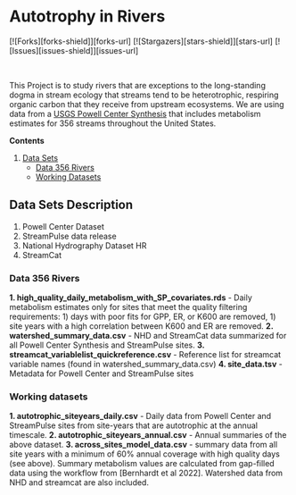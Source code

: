 <!--
thank you "https://github.com/DouweHorsthuis/README-Template/blob/master/BLANK_README.md" for skeleton
-->
# Autotrophy in Rivers
[![Forks][forks-shield]][forks-url]
[![Stargazers][stars-shield]][stars-url]
[![Issues][issues-shield]][issues-url]
<!-- [![MIT License][license-shield]][license-url] -->
<!-- [![LinkedIn][linkedin-shield]][linkedin-url] -->

<br>
<!-- <p align="center"> -->
  <!-- <a href="https://github.com/MacroSHEDS/macrosheds/"> -->
  <!--   <img src="images/logo.png" alt="macrosheds logo" width="160" height="80"> -->
  <!-- </a>  -->
<!-- <h3 align="center">MacroSheds</h3> -->
<!-- <h4 align="center">MacroSheds unites stream and watershed data from myriad public datasets onto one platform, making it easy to epxlore the hydrology, water quality, and biogeochemistry of rivers across North America and beyond</h4> -->

This Project is to study rivers that are exceptions to the long-standing dogma in stream ecology that streams tend to be heterotrophic, respiring organic carbon that they receive from upstream ecosystems. We are using data from a [USGS Powell Center Synthesis](https://www.sciencebase.gov/catalog/item/59eb9c0ae4b0026a55ffe389) that includes metabolism estimates for 356 streams throughout the United States. 


**Contents**
  
1. [Data Sets](#data-sets-description)
    - [Data 356 Rivers](#data-356-rivers)
    - [Working Datasets](#working-datasets)

<!-- Data Sets description -->
## Data Sets Description

1. Powell Center Dataset
2. StreamPulse data release
3. National Hydrography Dataset HR
4. StreamCat


<!-- Data 356 Rivers -->
### Data 356 Rivers

**1. high_quality_daily_metabolism_with_SP_covariates.rds**  -  Daily metabolism estimates only for sites that meet the quality filtering requirements: 1) days with poor fits for GPP, ER, or K600 are removed, 1) site years with a high correlation between K600 and ER are removed. 
**2. watershed_summary_data.csv**  -  NHD and StreamCat data summarized for all Powell Center Synthesis and StreamPulse sites.
**3. streamcat_variablelist_quickreference.csv**  -  Reference list for streamcat variable names (found in watershed_summary_data.csv)
**4. site_data.tsv**  -  Metadata for Powell Center and StreamPulse sites

<!-- Working data -->
### Working datasets
**1. autotrophic_siteyears_daily.csv**  -  Daily data from Powell Center and StreamPulse sites from site-years that are autotrophic at the annual timescale.
**2. autotrophic_siteyears_annual.csv**  -  Annual summaries of the above dataset.
**3. across_sites_model_data.csv**  -  summary data from all site years with a minimum of 60% annual coverage with high quality days (see above). Summary metabolism values are calculated from gap-filled data using the workflow from [Bernhardt et al 2022]. Watershed data from NHD and streamcat are also included.



